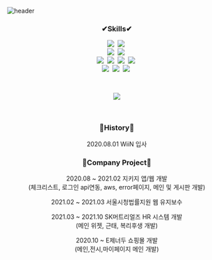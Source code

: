 ![header](https://capsule-render.vercel.app/api?type=waving&color=auto&height=300&section=header&text=KimJaeWoo%202020.08&fontSize=70)

<h3 align="center">✔Skills✔</h3>
<p align="center">
<img src="https://img.shields.io/badge/Java-007396?style=flat-square&logo=Java&logoColor=white"/></a>&nbsp 
<img src="https://img.shields.io/badge/Python-3776AB?style=flat-square&logo=Python&logoColor=white"/></a>&nbsp 
<br>
<img src="https://img.shields.io/badge/Spring-6DB33F?style=flat-square&logo=Spring&logoColor=white"/></a>&nbsp 
<img src="https://img.shields.io/badge/Spring Boot-6DB33F?style=flat-square&logo=Spring Boot&logoColor=white"/></a>&nbsp 
<br>
<img src="https://img.shields.io/badge/JavaScript-F7DF1E?style=flat-square&logo=JavaScript&logoColor=white"/></a>&nbsp 
<img src="https://img.shields.io/badge/TypeScript-3178C6?style=flat-square&logo=TypeScript&logoColor=white"/></a>&nbsp
<img src="https://img.shields.io/badge/Thymeleaf-005F0F?style=flat-square&logo=Thymeleaf&logoColor=white"/></a>&nbsp
<img src="https://img.shields.io/badge/React-61DAFB?style=flat-square&logo=React&logoColor=white"/></a>&nbsp 
<br>
<img src="https://img.shields.io/badge/Oracle-F80000?style=flat-square&logo=Oracle&logoColor=white"/></a>&nbsp 
<img src="https://img.shields.io/badge/Microsoft SQL Server-CC2927?style=flat-square&logo=Microsoft SQL Server&logoColor=white"/></a>&nbsp 
<img src="https://img.shields.io/badge/MySql-4479A1?style=flat-square&logo=MySql&logoColor=white"/></a>&nbsp
</p>

<br>
<p align="center">
<img src="https://hits.seeyoufarm.com/api/count/incr/badge.svg?url=https%3A%2F%2Fgithub.com%2Frlawodnv2&count_bg=%2379C83D&title_bg=%23555555&icon=ghostery.svg&icon_color=%23FFFFFF&title=hits&edge_flat=false" /> 
</p>
<br>

<h3 align="center">🌳History🌳</h3>
<p align="center">2020.08.01 WiiN 입사</p>

<h3 align="center">🧷Company Project🧷</h3>
<p align="center">2020.08 ~ 2021.02 지키지 앱/웹 개발<br>(체크리스트, 로그인 api연동, aws, error페이지, 메인 및 게시판 개발)</p>
<p align="center">2021.02 ~ 2021.03 서울시청법률지원 웹 유지보수</p>
<p align="center">2021.03 ~ 2021.10 SK머트리얼즈 HR 시스템 개발<br>(메인 위젯, 근태, 복리후생 개발)</p>
<p align="center">2020.10 ~ E제너두 쇼핑몰 개발<br>(메인,전시,마이페이지 메인  개발)</p>
